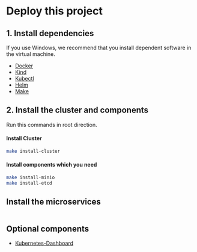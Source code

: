 # Deploy this project

## 1. Install dependencies
If you use Windows, we recommend that you install dependent software in the virtual machine.
- [Docker](https://www.docker.com/)
- [Kind](https://kind.sigs.k8s.io/)
- [Kubectl](https://kubernetes.io/docs/tasks/tools/)
- [Helm](https://helm.sh/docs/intro/install/)
- [Make](https://www.gnu.org/software/make/#download)

## 2. Install the cluster and components
Run this commands in root direction.
#### Install Cluster
```bash
make install-cluster
```

#### Install components which you need
```bash
make install-minio
make install-etcd
```

## Install the microservices
```bash

```

## Optional components
- [Kubernetes-Dashboard](https://github.com/Vacant2333/douyin/blob/main/deployment/dashboard/README.md)
